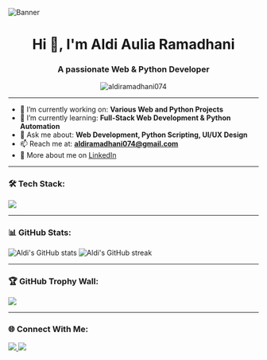 <!-- 🔥 Banner Header -->
![Banner](https://github.com/aldiramadhani074/aldiramadhani074/blob/main/aldis.png)

<h1 align="center">Hi 👋, I'm Aldi Aulia Ramadhani</h1>
<h3 align="center">A passionate Web & Python Developer</h3>

<p align="center">
  <img src="https://komarev.com/ghpvc/?username=aldiramadhani074&label=Profile%20views&color=0e75b6&style=flat" alt="aldiramadhani074" />
</p>

---

- 🔭 I’m currently working on: **Various Web and Python Projects**
- 🌱 I’m currently learning: **Full-Stack Web Development & Python Automation**
- 💬 Ask me about: **Web Development, Python Scripting, UI/UX Design**
- 📫 Reach me at: **aldiramadhani074@gmail.com**
- 📄 More about me on [LinkedIn](https://www.linkedin.com/in/aldi-aulia-ramadhani-904b15347)

---

### 🛠️ Tech Stack:
<p align="left">
  <img src="https://skillicons.dev/icons?i=html,css,js,python,flask,bootstrap,tailwind,git,github,vscode" />
</p>

---

### 📊 GitHub Stats:
<p align="left">
  <img src="https://github-readme-stats.vercel.app/api?username=aldiramadhani074&show_icons=true&theme=tokyonight" alt="Aldi's GitHub stats" />
  <img src="https://streak-stats.demolab.com/?user=aldiramadhani074&theme=tokyonight" alt="Aldi's GitHub streak" />
</p>

---

### 🏆 GitHub Trophy Wall:
<p align="left">
  <img src="https://github-profile-trophy.vercel.app/?username=aldiramadhani074&theme=darkhub&no-bg=true&margin-w=15" />
</p>

---

### 🌐 Connect With Me:
<p align="left">
  <a href="https://www.linkedin.com/in/aldi-aulia-ramadhani-904b15347" target="_blank">
    <img src="https://img.shields.io/badge/LinkedIn-blue?style=for-the-badge&logo=linkedin&logoColor=white" />
  </a>
  <a href="mailto:aldiramadhani074@gmail.com">
    <img src="https://img.shields.io/badge/Gmail-red?style=for-the-badge&logo=gmail&logoColor=white" />
  </a>
</p>
